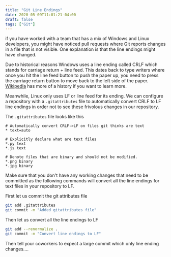 ```yaml
---
title: "Git Line Endings"
date: 2020-05-09T11:01:21-04:00
draft: false
tags: ["Git"]
---
```


if you have worked with a team that has a mix of Windows and Linux developers, you might have noticed pull requests where Git reports changes in a file that is not visible. One explanation is that the line endings might have changed. 

Due to historical reasons Windows uses a line ending called CRLF which stands for carriage return + line feed. This dates back to type writers where once you hit the line feed button to push the paper up, you need to press the carriage return button to move back to the left side of the paper. [Wikipedia](https://en.wikipedia.org/wiki/Carriage_return) has more of a history if you want to learn more.

Meanwhile, Linux only uses LF or line feed for its ending.  We can configure a repository with a `.gitattributes` file to automatically convert CRLF to LF line endings in order not to see these frivolous changes in our repository. 

The `.gitattributes` file looks like this

```
# Automatically convert CRLF->LF on files git thinks are text
* text=auto

# Explicitly declare what are text files
*.py text
*.js text

# Denote files that are binary and should not be modified.
*.png binary
*.jpg binary
```

Make sure that you don't have any working changes that need to be committed as the following commands will convert all the line endings for text files in your repository to LF.

First let us commit the git attributes file

```bash
git add .gitattributes
git commit -m "Added gitattributes file"
```

Then let us convert all the line endings to LF

```bash
git add --renormalize .
git commit -m "Convert line endings to LF"
```

Then tell your coworkers to expect a large commit which only line ending changes....